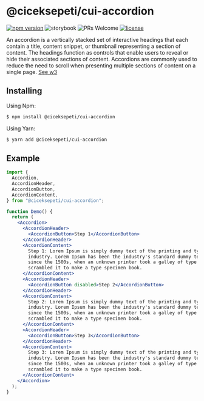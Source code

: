 # @ciceksepeti/cui-accordion

[![npm version](https://img.shields.io/npm/v/@ciceksepeti/cui-accordion.svg?style=flat)](https://www.npmjs.com/package/@ciceksepeti/cui-accordion) ![storybook](https://shields.io/badge/storybook-white?logo=storybook&style=flat) ![PRs Welcome](https://img.shields.io/badge/PRs-welcome-brightgreen.svg) [![license](https://img.shields.io/badge/license-MIT-blue.svg)](https://github.com/ciceksepetitech/cactus-ui/blob/HEAD/LICENSE)

An accordion is a vertically stacked set of interactive headings that each contain a title, content snippet, or thumbnail representing a section of content. The headings function as controls that enable users to reveal or hide their associated sections of content. Accordions are commonly used to reduce the need to scroll when presenting multiple sections of content on a single page. [See w3](https://www.w3.org/TR/wai-aria-practices-1.2/#accordion)

## Installing
Using Npm:
```bash
$ npm install @ciceksepeti/cui-accordion
```
Using Yarn:
```bash
$ yarn add @ciceksepeti/cui-accordion
```

## Example

```jsx
import {
  Accordion,
  AccordionHeader,
  AccordionButton,
  AccordionContent,
} from "@ciceksepeti/cui-accordion";

function Demo() {
  return (
    <Accordion>
      <AccordionHeader>
        <AccordionButton>Step 1</AccordionButton>
      </AccordionHeader>
      <AccordionContent>
        Step 1: Lorem Ipsum is simply dummy text of the printing and typesetting
        industry. Lorem Ipsum has been the industry's standard dummy text ever
        since the 1500s, when an unknown printer took a galley of type and
        scrambled it to make a type specimen book.
      </AccordionContent>
      <AccordionHeader>
        <AccordionButton disabled>Step 2</AccordionButton>
      </AccordionHeader>
      <AccordionContent>
        Step 2: Lorem Ipsum is simply dummy text of the printing and typesetting
        industry. Lorem Ipsum has been the industry's standard dummy text ever
        since the 1500s, when an unknown printer took a galley of type and
        scrambled it to make a type specimen book.
      </AccordionContent>
      <AccordionHeader>
        <AccordionButton>Step 3</AccordionButton>
      </AccordionHeader>
      <AccordionContent>
        Step 3: Lorem Ipsum is simply dummy text of the printing and typesetting
        industry. Lorem Ipsum has been the industry's standard dummy text ever
        since the 1500s, when an unknown printer took a galley of type and
        scrambled it to make a type specimen book.
      </AccordionContent>
    </Accordion>
  );
}
```
